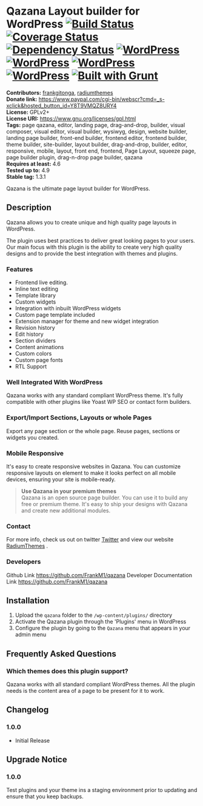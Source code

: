 # Qazana Layout builder for WordPress [![Build Status](https://travis-ci.org/FrankM1/qazana.svg?branch=master)](https://travis-ci.org/FrankM1/qazana) [![Coverage Status](https://coveralls.io/repos/github/FrankM1/qazana/badge.svg?branch=master)](https://coveralls.io/github/FrankM1/qazana?branch=FrankM1/qazana) [![Dependency Status](https://david-dm.org/FrankM1/qazana/dev-status.svg)](https://david-dm.org/FrankM1/qazana#info=devDependencies) [![WordPress](https://img.shields.io/wordpress/v/qazana.svg?style=flat-square)](https://wordpress.org/plugins/qazana/) [![WordPress](https://img.shields.io/wordpress/plugin/r/qazana.svg?style=flat-square)](https://wordpress.org/plugins/qazana/) [![WordPress](https://img.shields.io/wordpress/plugin/v/qazana.svg?style=flat-square)](https://wordpress.org/plugins/qazana/) [![WordPress](https://img.shields.io/wordpress/plugin/dt/qazana.svg?style=flat-square)](https://wordpress.org/plugins/qazana/) [![Built with Grunt](https://cdn.gruntjs.com/builtwith.svg)](http://gruntjs.com/)

**Contributors:** [frankgitonga](https://profiles.wordpress.org/frankgitonga), [radiumthemes](https://profiles.wordpress.org/radiumthemes)  
**Donate link:** https://www.paypal.com/cgi-bin/webscr?cmd=_s-xclick&hosted_button_id=Y8T9VMQZ8URY4  
**License:** GPLv2+  
**License URI:** https://www.gnu.org/licenses/gpl.html  
**Tags:** page qazana, editor, landing page, drag-and-drop, builder, visual composer, visual editor, visual builder, wysiwyg, design, website builder, landing page builder, front-end builder, frontend editor, frontend builder, theme builder, site-builder, layout builder, drag-and-drop, builder, editor, responsive, mobile, layout, front end, frontend, Page Layout, squeeze page, page builder plugin, drag-n-drop page builder, qazana  
**Requires at least:** 4.6  
**Tested up to:** 4.9  
**Stable tag:** 1.3.1  

Qazana is the ultimate page layout builder for WordPress.

## Description ##

Qazana allows you to create unique and high quality page layouts in WordPress.

The plugin uses best practices to deliver great looking pages to your users. Our main focus with this plugin is the ability to create very high quality designs and to provide the best integration with themes and plugins.

### Features ###
* Frontend live editing.
* Inline text editing
* Template library
* Custom widgets
* Integration with inbuilt WordPress widgets
* Custom page template included
* Extension manager for theme and new widget integration
* Revision history
* Edit history
* Section dividers
* Content animations
* Custom colors
* Custom page fonts
* RTL Support

### Well Integrated With WordPress ###
Qazana works with any standard compliant WordPress theme. It's fully compatible with other plugins like Yoast WP SEO or contact form builders.

### Export/Import Sections, Layouts or whole Pages ###
Export any page section or the whole page. Reuse pages, sections or widgets you created.

### Mobile Responsive ###
It's easy to create responsive websites in Qazana. You can customize responsive layouts on element to make it looks perfect on all mobile devices, ensuring your site is mobile-ready.

> <strong>Use Qazana in your premium themes</strong><br>
> Qazana is an open source page builder. You can use it to build any free or premium theme. It's easy to ship your designs with Qazana and create new additional modules.

### Contact ###
For more info, check us out on twitter <a href="https://twitter.com/RadiumThemes">Twitter</a> and view our website <a href="https://radiumthemes.com">RadiumThemes</a>  .

### Developers ###
Github Link <a href="https://github.com/FrankM1/qazana">https://github.com/FrankM1/qazana</a>
Developer Documentation Link <a href="https://github.com/FrankM1/qazana">https://github.com/FrankM1/qazana</a>

## Installation ##

1. Upload the `qazana` folder to the `/wp-content/plugins/` directory
2. Activate the Qazana plugin through the 'Plugins' menu in WordPress
3. Configure the plugin by going to the `Qazana` menu that appears in your admin menu

## Frequently Asked Questions ##

### Which themes does this plugin support? ###
Qazana works with all standard compliant WordPress themes. All the plugin needs is the content area of a page to be present for it to work.

## Changelog ##

### 1.0.0 ###
* Initial Release

## Upgrade Notice ##
### 1.0.0 ###

Test plugins and your theme ins a staging environment prior to updating and ensure that you keep backups.

